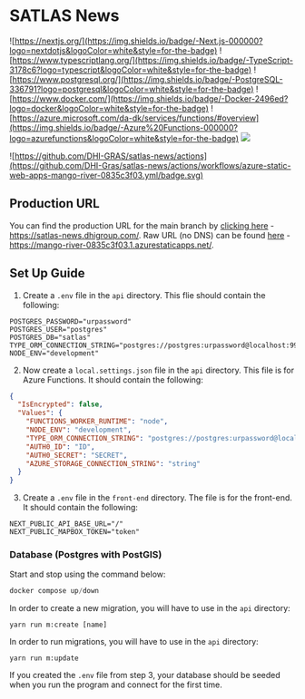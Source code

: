 # SATLAS News

![https://nextjs.org/](https://img.shields.io/badge/-Next.js-000000?logo=nextdotjs&logoColor=white&style=for-the-badge)
![https://www.typescriptlang.org/](https://img.shields.io/badge/-TypeScript-3178c6?logo=typescript&logoColor=white&style=for-the-badge)
![https://www.postgresql.org/](https://img.shields.io/badge/-PostgreSQL-336791?logo=postgresql&logoColor=white&style=for-the-badge)
![https://www.docker.com/](https://img.shields.io/badge/-Docker-2496ed?logo=docker&logoColor=white&style=for-the-badge)
![https://azure.microsoft.com/da-dk/services/functions/#overview](https://img.shields.io/badge/-Azure%20Functions-000000?logo=azurefunctions&logoColor=white&style=for-the-badge)
![](https://img.shields.io/codecov/c/github/DHI-GRAS/satlas-news?color=dark&logo=Codecov&logoColor=white&style=for-the-badge&token=UV548SE99L)

![https://github.com/DHI-GRAS/satlas-news/actions](https://github.com/DHI-Gras/satlas-news/actions/workflows/azure-static-web-apps-mango-river-0835c3f03.yml/badge.svg)

## Production URL 

You can find the production URL for the main branch by [clicking here](https://satlas-news.dhigroup.com/) - https://satlas-news.dhigroup.com/. Raw URL (no DNS) can be found [here](https://mango-river-0835c3f03.1.azurestaticapps.net/) - https://mango-river-0835c3f03.1.azurestaticapps.net/.

## Set Up Guide

1. Create a `.env` file in the `api` directory. This flie should contain the following:

```
POSTGRES_PASSWORD="urpassword"
POSTGRES_USER="postgres"
POSTGRES_DB="satlas"
TYPE_ORM_CONNECTION_STRING="postgres://postgres:urpassword@localhost:9999/satlas"
NODE_ENV="development"
```

2. Now create a `local.settings.json` file in the `api` directory. This file is for Azure Functions. It should contain the following:

```json
{
  "IsEncrypted": false,
  "Values": {
    "FUNCTIONS_WORKER_RUNTIME": "node",
    "NODE_ENV": "development",
    "TYPE_ORM_CONNECTION_STRING": "postgres://postgres:urpassword@localhost:9999/satlas",
    "AUTH0_ID": "ID",
    "AUTH0_SECRET": "SECRET",
    "AZURE_STORAGE_CONNECTION_STRING": "string"
  }
}
```

3. Create a `.env` file in the `front-end` directory. The file is for the front-end. It should contain the following:

```
NEXT_PUBLIC_API_BASE_URL="/"
NEXT_PUBLIC_MAPBOX_TOKEN="token"
```

### Database (Postgres with PostGIS)

Start and stop using the command below:

```powershell
docker compose up/down
```

In order to create a new migration, you will have to use in the `api` directory:

```
yarn run m:create [name]
```

In order to run migrations, you will have to use in the `api` directory:

```
yarn run m:update
```

If you created the `.env` file from step 3, your database should be seeded when you run the program and connect for the first time.
